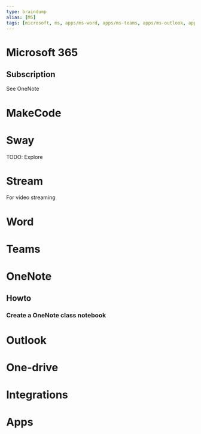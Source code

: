 ```yaml
---
type: braindump
alias: [MS]
tags: [microsoft, ms, apps/ms-word, apps/ms-teams, apps/ms-outlook, apps/ms-onedrive]
---
```



# Microsoft 365

## Subscription
See OneNote


# MakeCode



# Sway

TODO: Explore

# Stream
For video streaming


# Word


# Teams


# OneNote

## Howto

### Create a OneNote class notebook


# Outlook



# One-drive


# Integrations


# Apps




